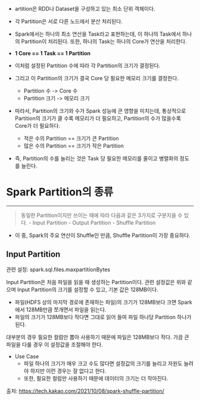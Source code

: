 - artition은 RDD나 Dataset을 구성하고 있는 최소 단위 객체이다.
- 각 Partition은 서로 다른 노드에서 분산 처리된다.

- Spark에서는 하나의 최소 연산을 Task라고 표현하는데, 이 하나의 Task에서 하나의 Partition이 처리된다. 또한, 하나의 Task는 하나의 Core가 연산을 처리한다.
- **1 Core == 1 Task == 1 Partition**

- 이처럼 설정된 Partition 수에 따라 각 Partition의 크기가 결정된다.
- 그리고 이 Partition의 크기가 결국 Core 당 필요한 메모리 크기를 결정한다.
	- Partition 수 -> Core 수
	- Partition 크기 -> 메모리 크기

- 따라서, Partition의 크기와 수가 Spark 성능에 큰 영향을 미치는데, 통상적으로 Partition의 크기가 클 수록 메모리가 더 필요하고, Partition의 수가 많을수록 Core가 더 필요하다.
	- 적은 수의 Partition == 크기가 큰 Partition
	- 많은 수의 Partition == 크기가 작은 Partition

- 즉, Partition의 수를 늘리는 것은 Task 당 필요한 메모리를 줄이고 병렬화의 정도를 늘린다.

# Spark Partition의 종류
---
> 동일한 Partition이지만 쓰이는 때에 따라 다음과 같은 3가지로 구분지을 수 있다.
	- Input Partition
	- Output Partition
	- Shuffle Partition

- 이 중, Spark의 주요 연산이 Shuffle인 만큼, Shuffle Partition이 가장 중요하다.

## Input Partition
관련 설정: spark.sql.files.maxpartitionBytes

Input Partition은 처음 파일을 읽을 때 생성하는 Partition이다.
관련 설정값은 위와 같으며 Input Partition의 크기를 설정할 수 있고, 기본 값은 128MB이다.

- 파일(HDFS 상의 마지막 경로에 존재하는 파일)의 크기가 128MB보다 크면 Spark에서 128MB만큼 쪼개면서 파일을 읽는다.
- 파일의 크기가 128MB보다 작다면 그대로 읽어 들여 파일 하나당 Partition 하나가 된다.

대부분의 경우 필요한 컬럼만 뽑아 사용하기 때문에 파일은 128MB보다 작다. 가끔 큰 파일을 다룰 경우 이 설정값을 조절해야 한다.

- Use Case
	- 파일 하나의 크기가 매우 크고 수도 많다면 설정값의 크기를 늘리고 자원도 늘려야 하지만 이런 경우는 잘 없다고 한다.
	- 또한, 필요한 컬럼만 사용하기 때문에 데이터의 크기는 더 작아진다.



출처: https://tech.kakao.com/2021/10/08/spark-shuffle-partition/